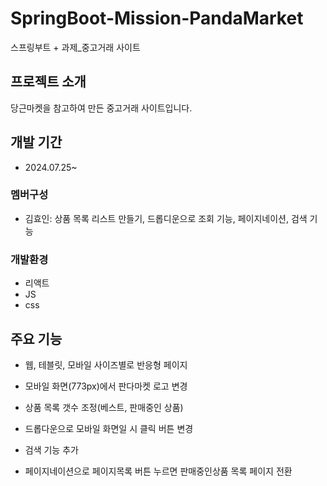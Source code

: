# SpringBoot-Mission-PandaMarket

스프링부트 + 과제\_중고거래 사이트

## 프로젝트 소개

당근마켓을 참고하여 만든 중고거래 사이트입니다.

## 개발 기간

- 2024.07.25~

### 멤버구성

- 김효인: 상품 목록 리스트 만들기, 드롭디운으로 조회 기능, 페이지네이션, 검색 기능

### 개발환경

- 리액트
- JS
- css

## 주요 기능

- 웹, 테블릿, 모바일 사이즈별로 반응형 페이지
- 모바일 화면(773px)에서 판다마켓 로고 변경
- 상품 목록 갯수 조정(베스트, 판매중인 상품)
- 드롭다운으로 모바일 화면일 시 클릭 버튼 변경

- 검색 기능 추가
- 페이지네이션으로 페이지목록 버튼 누르면 판매중인상품 목록 페이지 전환
